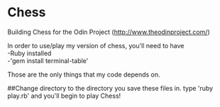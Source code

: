 # Chess
Building Chess for the Odin Project
  (http://www.theodinproject.com/)

In order to use/play my version of chess, you'll need to have<br>
-Ruby installed<br>
-'gem install terminal-table'

Those are the only things that my code depends on.

##Change directory to the directory you save these files in.
type 'ruby play.rb' and you'll begin to play Chess!
